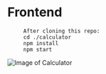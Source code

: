 # Frontend

```
     After cloning this repo:
     cd ./calculator
     npm install
     npm start
```

![Image of Calculator](https://res.cloudinary.com/dytheecsk/image/upload/v1613677870/portfolio/Screen_Shot_2021-02-18_at_2.46.18_PM_hpjers.png)
